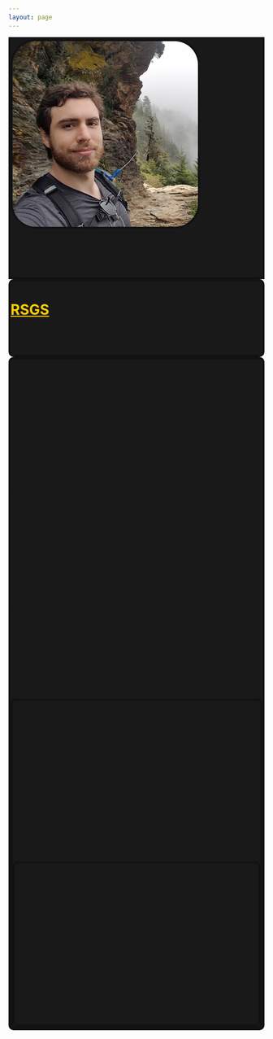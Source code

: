 ```yaml
---
layout: page
---
```

<style>
  :root {
    --main-dark:#191919;
    --main-boarder:#121212;
  }

  a {
    color: #ffcc00;
  }

  .project_card {
    border-radius: 10px;
    border-style: solid;
    border-color: var(--main-boarder);
    border-width: 4px;
    background-color: var(--main-dark);
  }

  .profile_image {
    border-radius: 50px;
    border-style: solid;
    border-width: 4px;
    border-color: var(--main-boarder);
  }

  #INTRO {
    background-color: var(--main-dark);
    border-style: solid;
    border-width: 4px;
    border-color: var(--main-boarder);
  }

  #RSGS {
    background-size: cover;
    background-position: 50% 42%;
    background-repeat: no-repeat;
    background-image: url(https://images.unsplash.com/photo-1451187580459-43490279c0fa);
  }

  #COSMIC {
  }

  #CARDSTRIP {
    background-repeat: no-repeat;
    background-position: 22% 100%;
    background-attachment: fixed;
    background-image: url(/content/images/cardStrip.png); */
  }

  #VEX {
  }
</style>


<div class="container-flex">
  <div class="row align-items-center p-3" id="INTRO" >
    <div class="col-lg-3 offset-lg-1 d-flex justify-content-center justify-content-lg-end">
      <img src="/content/images/portfolioMain.jpg" class="rounded w-75 profile_image">
    </div>

    <div class="col-lg-4 text-center">
      <h1 class="display-1">Tim Polnow</h1>
      <h1 class="display-3">Software Engineer</h1>
    </div>
  </div>

  <!-- RSGS Project Card -->
  <div class="row text-center m-3">
    <div id="RSGS" class="project_card col-md-10 offset-md-1">
      <h1 class="display-3 pt-5"><a href="/rsgs">RSGS</a></h1>
      <h2 class="pb-5"><b>Robotic Servicing of Geosynchronous Satellites</b></h2>
    </div>
  </div>

  <!-- Cosmic KSP Project Card -->
  <div class="row text-center m-3">
    <div id="COSMIC" class="project_card col-md-10 offset-md-1">
      <div class="row p-2">

        <div class="col-lg-2 offset-1 d-none d-lg-flex align-items-center">
          <a href="https://cosmosc2.com/"><img class="figure-img img-fluid mx-auto" src="https://cosmosc2.com/img/COSMOS.png"></a>
        </div>

        <div class="col-lg-6 text-center">
          <h1 class="display-3 pt-5"><a href="/cosmic_ksp">COSMIC KSP</a></h1>
          <h2 class="pb-5"><b>Commanding KSP with COSMOS</b></h2>
        </div>

        <div class="col-lg-2 d-none d-lg-flex align-items-center">
          <a href="https://www.kerbalspaceprogram.com/"><img class="figure-img img-fluid mx-auto" src="https://www.kerbalspaceprogram.com/wp-content/uploads/2019/08/mercury-logo-white-new.png"></a>
        </div>

        <div class="col-lg-6 d-flex d-lg-none">
          <div class="row p-2">

            <div class="col d-flex align-items-center">
              <img class="figure-img img-fluid mx-auto w-75" src="https://cosmosc2.com/img/COSMOS.png">
            </div>

            <div class="col d-flex align-items-center ">
              <!-- <img class="figure-img img-fluid mx-auto h-75" src="https://www.kerbalspaceprogram.com/wp-content/uploads/2019/08/mercury-logo-white-new.png"> -->
              <img class="figure-img img-fluid mx-auto h-75" src="/content/images/KSP.png">
            </div>

          </div>
        </div>

      </div>
    </div>
  </div>

  <!-- Blackjack Bot Project Card -->
  <div class="row text-center m-3">
    <div class="project_card col-md-10 offset-md-1">
      <div class="row p-2">

        <div id="CARDSTRIP" class="col-2 offset-1 d-none d-md-flex align-items-center">
        </div>

        <div class="col-md-6 text-center">
          <!-- <h1 class="display-3 pt-5"><a href="https://rebrand.ly/r1ckr0l13r">Blackjack Bot</a></h1> -->
          <h1 class="display-3 pt-5">Blackjack Bot</h1>
          <h2 class="pb-5"><b>Neural Networks Playing Blackjack.</b></h2>
        </div>
        <!-- <div class="col-2 d-flex align-items-center">
          <img class="figure-img img-fluid mx-auto" src="/content/images/blackjackBotScreenshot_abridged.PNG" alt="Sim Abridged">
        </div> -->
      </div>
    </div>
  </div>

  <!-- VEX Project Card -->
  <div class="row text-center m-3">
    <div id="VEX" class="project_card col-md-10 offset-md-1 h-100">
      <div class="row p-2">

        <div class="col-lg-2 offset-lg-1 d-flex align-items-center">
          <img class="figure-img img-fluid mx-auto w-75" src="/content/images/Vex-Logo.jpg" alt="Logo">
        </div>

        <div class="col-lg-6 text-center">
          <h1 class="display-3 pt-5">Vex Robotics Team</h1>
          <h2 class="pb-5"><b>Old Dominion University</b></h2>
        </div>

        <div class="col-lg-2 d-none d-lg-flex align-items-center">
          <img class="figure-img img-fluid mx-auto" src="/content/images/vex_group_shot_greyscale.jpg" alt="Sim Abridged">
        </div>

      </div>
    </div>
  </div>

</div>
